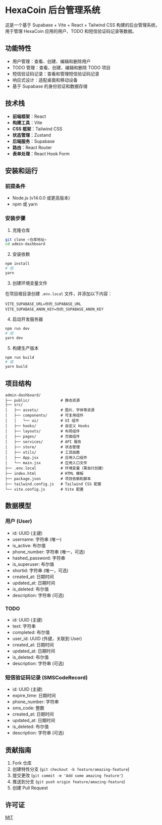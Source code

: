 # HexaCoin 后台管理系统

这是一个基于 Supabase + Vite + React + Tailwind CSS 构建的后台管理系统，用于管理 HexaCoin 应用的用户、TODO 和短信验证码记录等数据。

## 功能特性

- 用户管理：查看、创建、编辑和删除用户
- TODO 管理：查看、创建、编辑和删除 TODO 项目
- 短信验证码记录：查看和管理短信验证码记录
- 响应式设计：适配桌面和移动设备
- 基于 Supabase 的身份验证和数据存储

## 技术栈

- **前端框架**：React
- **构建工具**：Vite
- **CSS 框架**：Tailwind CSS
- **状态管理**：Zustand
- **后端服务**：Supabase
- **路由**：React Router
- **表单处理**：React Hook Form

## 安装和运行

### 前提条件

- Node.js (v14.0.0 或更高版本)
- npm 或 yarn

### 安装步骤

1. 克隆仓库

```bash
git clone <仓库地址>
cd admin-dashboard
```

2. 安装依赖

```bash
npm install
# 或
yarn
```

3. 创建环境变量文件

在项目根目录创建 `.env.local` 文件，并添加以下内容：

```
VITE_SUPABASE_URL=你的_SUPABASE_URL
VITE_SUPABASE_ANON_KEY=你的_SUPABASE_ANON_KEY
```

4. 启动开发服务器

```bash
npm run dev
# 或
yarn dev
```

5. 构建生产版本

```bash
npm run build
# 或
yarn build
```

## 项目结构

```
admin-dashboard/
├── public/              # 静态资源
├── src/
│   ├── assets/          # 图片、字体等资源
│   ├── components/      # 可复用组件
│   │   └── ui/          # UI 组件
│   ├── hooks/           # 自定义 Hooks
│   ├── layouts/         # 布局组件
│   ├── pages/           # 页面组件
│   ├── services/        # API 服务
│   ├── store/           # 状态管理
│   ├── utils/           # 工具函数
│   ├── App.jsx          # 应用入口组件
│   └── main.jsx         # 应用入口文件
├── .env.local           # 环境变量（需自行创建）
├── index.html           # HTML 模板
├── package.json         # 项目依赖和脚本
├── tailwind.config.js   # Tailwind CSS 配置
└── vite.config.js       # Vite 配置
```

## 数据模型

### 用户 (User)

- id: UUID (主键)
- username: 字符串 (唯一)
- is_active: 布尔值
- phone_number: 字符串 (唯一，可选)
- hashed_password: 字符串
- is_superuser: 布尔值
- shortid: 字符串 (唯一，可选)
- created_at: 日期时间
- updated_at: 日期时间
- is_deleted: 布尔值
- description: 字符串 (可选)

### TODO

- id: UUID (主键)
- text: 字符串
- completed: 布尔值
- user_id: UUID (外键，关联到 User)
- created_at: 日期时间
- updated_at: 日期时间
- is_deleted: 布尔值
- description: 字符串 (可选)

### 短信验证码记录 (SMSCodeRecord)

- id: UUID (主键)
- expire_time: 日期时间
- phone_number: 字符串
- sms_code: 整数
- created_at: 日期时间
- updated_at: 日期时间
- is_deleted: 布尔值
- description: 字符串 (可选)

## 贡献指南

1. Fork 仓库
2. 创建特性分支 (`git checkout -b feature/amazing-feature`)
3. 提交更改 (`git commit -m 'Add some amazing feature'`)
4. 推送到分支 (`git push origin feature/amazing-feature`)
5. 创建 Pull Request

## 许可证

[MIT](LICENSE)